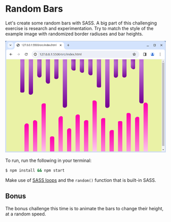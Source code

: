 # Random Bars

Let's create some random bars with SASS. A big part of this challenging exercise is research and experimentation. Try to match the style of the example image with randomized border radiuses and bar heights.

![Example](example.png)

To run, run the following in your terminal:

```bash
$ npm install && npm start
```

Make use of [SASS loops](https://sass-lang.com/documentation/at-rules/control/for) and the `random()` function that is built-in SASS.

## Bonus

The bonus challenge this time is to animate the bars to change their height, at a random speed.
